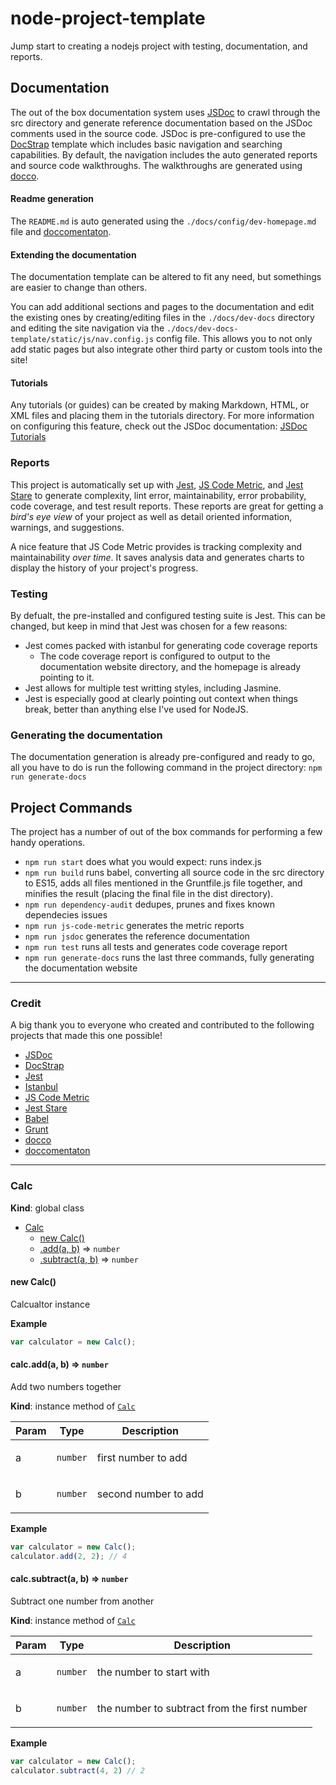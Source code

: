 # node-project-template
Jump start to creating a nodejs project with testing, documentation, and reports.

## Documentation

The out of the box documentation system uses [JSDoc](https://jsdoc.app/) to crawl through the src directory and generate reference documentation based on the JSDoc comments used in the source code. JSDoc is pre-configured to use the [DocStrap](https://github.com/docstrap/docstrap) template which includes basic navigation and searching capabilities. By default, the navigation includes the auto generated reports and source code walkthroughs. The walkthroughs are generated using [docco](https://www.npmjs.com/package/docco). 

#### Readme generation

The `README.md` is auto generated using the `./docs/config/dev-homepage.md` file and [doccomentaton](https://www.npmjs.com/package/doccomentation).

#### Extending the documentation

The documentation template can be altered to fit any need, but somethings are easier to change than others.

You can add additional sections and pages to the documentation and edit the existing ones by creating/editing files in the `./docs/dev-docs` directory and editing the site navigation via the `./docs/dev-docs-template/static/js/nav.config.js` config file.
This allows you to not only add static pages but also integrate other third party or custom tools into the site!

#### Tutorials
Any tutorials (or guides) can be created by making Markdown, HTML, or XML files and placing them in the tutorials directory. For more information on configuring this feature, check out the JSDoc documentation: [JSDoc Tutorials](https://jsdoc.app/about-tutorials.html)

### Reports

This project is automatically set up with [Jest](https://jestjs.io/), [JS Code Metric](https://www.npmjs.com/package/js-code-metric), and [Jest Stare](https://www.npmjs.com/package/jest-stare) to generate complexity, lint error, maintainability, error probability, code coverage, and test result reports. These reports are great for getting a *bird's eye view* of your project as well as detail oriented information, warnings, and suggestions.

A nice feature that JS Code Metric provides is tracking complexity and maintainability *over time*. It saves analysis data and generates charts to display the history of your project's progress.

### Testing

By defualt, the pre-installed and configured testing suite is Jest. This can be changed, but keep in mind that Jest was chosen for a few reasons:

- Jest comes packed with istanbul for generating code coverage reports
  - The code coverage report is configured to output to the documentation website directory, and the homepage is already pointing to it.
- Jest allows for multiple test writting styles, including Jasmine.
- Jest is especially good at clearly pointing out context when things break, better than anything else I've used for NodeJS.

### Generating the documentation

The documentation generation is already pre-configured and ready to go, all you have to do is run the following command in the project directory: `npm run generate-docs`

## Project Commands

The project has a number of out of the box commands for performing a few handy operations.

- `npm run start` does what you would expect: runs index.js 
- `npm run build` runs babel, converting all source code in the src directory to ES15, adds all files mentioned in the Gruntfile.js file together, and minifies the result (placing the final file in the dist directory). 
- `npm run dependency-audit` dedupes, prunes and fixes known dependecies issues
- `npm run js-code-metric` generates the metric reports
- `npm run jsdoc` generates the reference documentation
- `npm run test` runs all tests and generates code coverage report
- `npm run generate-docs` runs the last three commands, fully generating the documentation website

---

### Credit

A big thank you to everyone who created and contributed to the following projects that made this one possible!

- [JSDoc](https://jsdoc.app/)
- [DocStrap](https://github.com/docstrap/docstrap)
- [Jest](https://jestjs.io/)
- [Istanbul](https://istanbul.js.org/)
- [JS Code Metric](https://www.npmjs.com/package/js-code-metric)
- [Jest Stare](https://www.npmjs.com/package/jest-stare)
- [Babel](https://babeljs.io/)
- [Grunt](https://gruntjs.com/)
- [docco](https://www.npmjs.com/package/docco)
- [doccomentaton](https://www.npmjs.com/package/doccomentation)

---

<a name="Calc"></a>

### Calc
**Kind**: global class  

* [Calc](#Calc)
    * [new Calc()](#new_Calc_new)
    * [.add(a, b)](#Calc+add) ⇒ <code>number</code>
    * [.subtract(a, b)](#Calc+subtract) ⇒ <code>number</code>

<a name="new_Calc_new"></a>

#### new Calc()
Calcualtor instance

**Example**  
```js
var calculator = new Calc();
```
<a name="Calc+add"></a>

#### calc.add(a, b) ⇒ <code>number</code>
Add two numbers together

**Kind**: instance method of [<code>Calc</code>](#Calc)  
<table>
  <thead>
    <tr>
      <th>Param</th><th>Type</th><th>Description</th>
    </tr>
  </thead>
  <tbody>
<tr>
    <td>a</td><td><code>number</code></td><td><p>first number to add</p>
</td>
    </tr><tr>
    <td>b</td><td><code>number</code></td><td><p>second number to add</p>
</td>
    </tr>  </tbody>
</table>

**Example**  
```js
var calculator = new Calc();calculator.add(2, 2); // 4
```
<a name="Calc+subtract"></a>

#### calc.subtract(a, b) ⇒ <code>number</code>
Subtract one number from another

**Kind**: instance method of [<code>Calc</code>](#Calc)  
<table>
  <thead>
    <tr>
      <th>Param</th><th>Type</th><th>Description</th>
    </tr>
  </thead>
  <tbody>
<tr>
    <td>a</td><td><code>number</code></td><td><p>the number to start with</p>
</td>
    </tr><tr>
    <td>b</td><td><code>number</code></td><td><p>the number to subtract from the first number</p>
</td>
    </tr>  </tbody>
</table>

**Example**  
```js
var calculator = new Calc();calculator.subtract(4, 2) // 2
```

